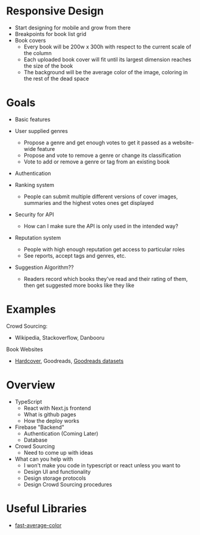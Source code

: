 # Responsive Design

-   Start designing for mobile and grow from there
-   Breakpoints for book list grid
-   Book covers
    -   Every book will be 200w x 300h with respect to the current scale of the column
    -   Each uploaded book cover will fit until its largest dimension reaches the size of the book
    -   The background will be the average color of the image, coloring in the rest of the dead space

# Goals

-   Basic features
-   User supplied genres
    -   Propose a genre and get enough votes to get it passed as a website-wide feature
    -   Propose and vote to remove a genre or change its classification
    -   Vote to add or remove a genre or tag from an existing book
-   Authentication
-   Ranking system
    -   People can submit multiple different versions of cover images, summaries and the highest votes ones get displayed
-   Security for API
    -   How can I make sure the API is only used in the intended way?
-   Reputation system
    -   People with high enough reputation get access to particular roles
    -   See reports, accept tags and genres, etc.
-   Suggestion Algorithm??

    -   Readers record which books they've read and their rating of them, then get suggested more books like they like

# Examples

Crowd Sourcing:

-   Wikipedia, Stackoverflow, Danbooru

Book Websites

-   [Hardcover](https://hardcover.app), Goodreads, [Goodreads datasets](https://mengtingwan.github.io/data/goodreads.html#datasets)

# Overview

-   TypeScript
    -   React with Next.js frontend
    -   What is github pages
    -   How the deploy works
-   Firebase "Backend"
    -   Authentication (Coming Later)
    -   Database
-   Crowd Sourcing
    -   Need to come up with ideas
-   What can you help with
    -   I won't make you code in typescript or react unless you want to
    -   Design UI and functionality
    -   Design storage protocols
    -   Design Crowd Sourcing procedures

# Useful Libraries

-   [fast-average-color](https://www.npmjs.com/package/fast-average-color?activeTab=readme)
